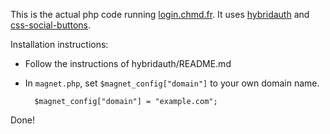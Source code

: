 This is the actual php code running
[login.chmd.fr](https://login.chmd.fr). It uses
[hybridauth](http://hybridauth.sourceforge.net/) and
[css-social-buttons](http://zocial.smcllns.com/).

Installation instructions:

- Follow the instructions of hybridauth/README.md
- In `magnet.php`, set `$magnet_config["domain"]` to your own domain
  name.

        $magnet_config["domain"] = "example.com";

Done!
